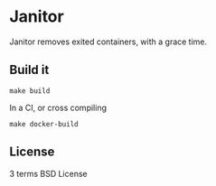 Janitor
=======

Janitor removes exited containers, with a grace time.


Build it
--------

    make build

In a CI, or cross compiling

    make docker-build

License
-------

3 terms BSD License
